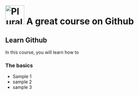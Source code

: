 # <a href='http://pluralsight.com'><img src ='https://gillcleerenpluralsight.blob.core.windows.net/files/pluralsight.png' height='60' alt='Pluralsight Logo' /></a> A great course on Github


## Learn Github
In this course, you will learn how to 

### The basics
- Sample 1
- sample 2
- sample 3
